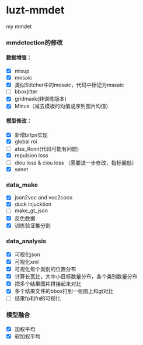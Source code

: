 # luzt-mmdet
my mmdet

### mmdetection的修改
#### 数据增强：
- [x] mixup
- [x] mosaic
- [x] 类似Stitcher中的mosaic，代码中标记为masaic
- [ ] bboxjitter
- [x] gridmask(非训练版本)
- [x] Minus（减去模板的均值或序列图片均值）
#### 模型修改：
- [x] 新增bifpn实现
- [x] global roi 
- [ ] atss_Rcnn(代码可能有问题)
- [x] repulsion loss
- [ ] diou loss & ciou loss （需要进一步修改，指标偏低）
- [x] senet 
### data_make 
- [x] json2voc and voc2coco
- [x] duck injucktion
- [ ] make_gt_json
- [x] 反色数据
- [x] 训练验证集分割

### data_analysis
- [x] 可视化json
- [x] 可视化xml
- [x] 可视化每个类别的位置分布
- [x] 计算长宽比，大中小目标数量分布，各个类别数量分布
- [x] 把多个结果图片拼接起来对比
- [x] 多个结果文件的bbox打到一张图上和gt对比
- [ ] 结果fp和fn的可视化
### 模型融合
- [x] 加权平均
- [x] 软加权平均
